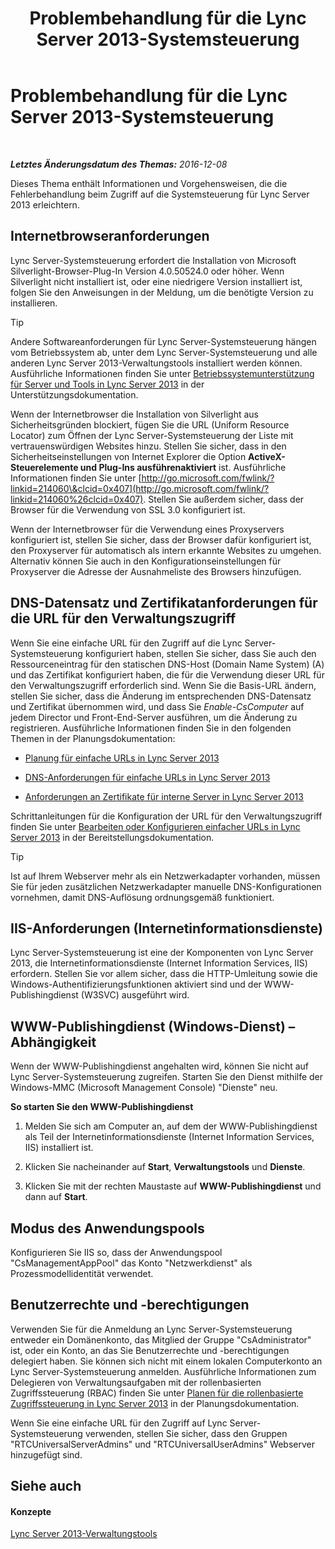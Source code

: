 ﻿---
title: Problembehandlung für die Lync Server 2013-Systemsteuerung
TOCTitle: Problembehandlung für die Lync Server 2013-Systemsteuerung
ms:assetid: 54e7ab57-34ce-4a07-bcc9-643379eb4eb7
ms:mtpsurl: https://technet.microsoft.com/de-de/library/Gg195689(v=OCS.15)
ms:contentKeyID: 49294033
ms.date: 12/10/2016
mtps_version: v=OCS.15
ms.translationtype: HT
---

# Problembehandlung für die Lync Server 2013-Systemsteuerung

 

_**Letztes Änderungsdatum des Themas:** 2016-12-08_

Dieses Thema enthält Informationen und Vorgehensweisen, die die Fehlerbehandlung beim Zugriff auf die Systemsteuerung für Lync Server 2013 erleichtern.

## Internetbrowseranforderungen

Lync Server-Systemsteuerung erfordert die Installation von Microsoft Silverlight-Browser-Plug-In Version 4.0.50524.0 oder höher. Wenn Silverlight nicht installiert ist, oder eine niedrigere Version installiert ist, folgen Sie den Anweisungen in der Meldung, um die benötigte Version zu installieren.


> [!TIP]
> Andere Softwareanforderungen für Lync Server-Systemsteuerung hängen vom Betriebssystem ab, unter dem Lync Server-Systemsteuerung und alle anderen Lync Server 2013-Verwaltungstools installiert werden können. Ausführliche Informationen finden Sie unter <A href="lync-server-2013-server-and-tools-operating-system-support.md">Betriebssystemunterstützung für Server und Tools in Lync Server 2013</A> in der Unterstützungsdokumentation.



Wenn der Internetbrowser die Installation von Silverlight aus Sicherheitsgründen blockiert, fügen Sie die URL (Uniform Resource Locator) zum Öffnen der Lync Server-Systemsteuerung der Liste mit vertrauenswürdigen Websites hinzu. Stellen Sie sicher, dass in den Sicherheitseinstellungen von Internet Explorer die Option **ActiveX-Steuerelemente und Plug-Ins ausführenaktiviert** ist. Ausführliche Informationen finden Sie unter [http://go.microsoft.com/fwlink/?linkid=214060\&clcid=0x407](http://go.microsoft.com/fwlink/?linkid=214060%26clcid=0x407). Stellen Sie außerdem sicher, dass der Browser für die Verwendung von SSL 3.0 konfiguriert ist.

Wenn der Internetbrowser für die Verwendung eines Proxyservers konfiguriert ist, stellen Sie sicher, dass der Browser dafür konfiguriert ist, den Proxyserver für automatisch als intern erkannte Websites zu umgehen. Alternativ können Sie auch in den Konfigurationseinstellungen für Proxyserver die Adresse der Ausnahmeliste des Browsers hinzufügen.

## DNS-Datensatz und Zertifikatanforderungen für die URL für den Verwaltungszugriff

Wenn Sie eine einfache URL für den Zugriff auf die Lync Server-Systemsteuerung konfiguriert haben, stellen Sie sicher, dass Sie auch den Ressourceneintrag für den statischen DNS-Host (Domain Name System) (A) und das Zertifikat konfiguriert haben, die für die Verwendung dieser URL für den Verwaltungszugriff erforderlich sind. Wenn Sie die Basis-URL ändern, stellen Sie sicher, dass die Änderung im entsprechenden DNS-Datensatz und Zertifikat übernommen wird, und dass Sie *Enable-CsComputer* auf jedem Director und Front-End-Server ausführen, um die Änderung zu registrieren. Ausführliche Informationen finden Sie in den folgenden Themen in der Planungsdokumentation:

  - [Planung für einfache URLs in Lync Server 2013](lync-server-2013-planning-for-simple-urls.md)

  - [DNS-Anforderungen für einfache URLs in Lync Server 2013](lync-server-2013-dns-requirements-for-simple-urls.md)

  - [Anforderungen an Zertifikate für interne Server in Lync Server 2013](lync-server-2013-certificate-requirements-for-internal-servers.md)

Schrittanleitungen für die Konfiguration der URL für den Verwaltungszugriff finden Sie unter [Bearbeiten oder Konfigurieren einfacher URLs in Lync Server 2013](lync-server-2013-edit-or-configure-simple-urls.md) in der Bereitstellungsdokumentation.


> [!TIP]
> Ist auf Ihrem Webserver mehr als ein Netzwerkadapter vorhanden, müssen Sie für jeden zusätzlichen Netzwerkadapter manuelle DNS-Konfigurationen vornehmen, damit DNS-Auflösung ordnungsgemäß funktioniert.



## IIS-Anforderungen (Internetinformationsdienste)

Lync Server-Systemsteuerung ist eine der Komponenten von Lync Server 2013, die Internetinformationsdienste (Internet Information Services, IIS) erfordern. Stellen Sie vor allem sicher, dass die HTTP-Umleitung sowie die Windows-Authentifizierungsfunktionen aktiviert sind und der WWW-Publishingdienst (W3SVC) ausgeführt wird.

## WWW-Publishingdienst (Windows-Dienst) – Abhängigkeit

Wenn der WWW-Publishingdienst angehalten wird, können Sie nicht auf Lync Server-Systemsteuerung zugreifen. Starten Sie den Dienst mithilfe der Windows-MMC (Microsoft Management Console) "Dienste" neu.

**So starten Sie den WWW-Publishingdienst**

1.  Melden Sie sich am Computer an, auf dem der WWW-Publishingdienst als Teil der Internetinformationsdienste (Internet Information Services, IIS) installiert ist.

2.  Klicken Sie nacheinander auf **Start**, **Verwaltungstools** und **Dienste**.

3.  Klicken Sie mit der rechten Maustaste auf **WWW-Publishingdienst** und dann auf **Start**.

## Modus des Anwendungspools

Konfigurieren Sie IIS so, dass der Anwendungspool "CsManagementAppPool" das Konto "Netzwerkdienst" als Prozessmodellidentität verwendet.

## Benutzerrechte und -berechtigungen

Verwenden Sie für die Anmeldung an Lync Server-Systemsteuerung entweder ein Domänenkonto, das Mitglied der Gruppe "CsAdministrator" ist, oder ein Konto, an das Sie Benutzerrechte und -berechtigungen delegiert haben. Sie können sich nicht mit einem lokalen Computerkonto an Lync Server-Systemsteuerung anmelden. Ausführliche Informationen zum Delegieren von Verwaltungsaufgaben mit der rollenbasierten Zugriffssteuerung (RBAC) finden Sie unter [Planen für die rollenbasierte Zugriffssteuerung in Lync Server 2013](lync-server-2013-planning-for-role-based-access-control.md) in der Planungsdokumentation.

Wenn Sie eine einfache URL für den Zugriff auf Lync Server-Systemsteuerung verwenden, stellen Sie sicher, dass den Gruppen "RTCUniversalServerAdmins" und "RTCUniversalUserAdmins" Webserver hinzugefügt sind.

## Siehe auch

#### Konzepte

[Lync Server 2013-Verwaltungstools](lync-server-2013-lync-server-administrative-tools.md)

